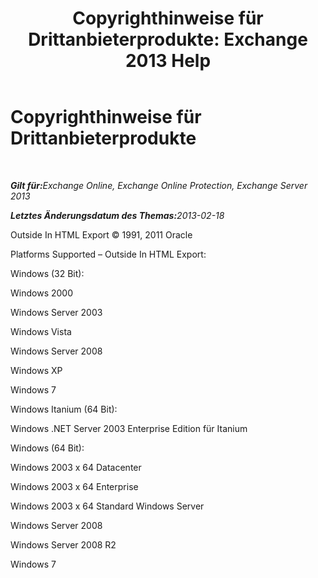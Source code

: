 ﻿---
title: 'Copyrighthinweise für Drittanbieterprodukte: Exchange 2013 Help'
TOCTitle: Copyrighthinweise für Drittanbieterprodukte
ms:assetid: e94f1244-acb8-4ddd-b54e-5cc37f903bbf
ms:mtpsurl: https://technet.microsoft.com/de-de/library/Dd351225(v=EXCHG.150)
ms:contentKeyID: 50474910
ms.date: 04/24/2018
mtps_version: v=EXCHG.150
ms.translationtype: HT
---

# Copyrighthinweise für Drittanbieterprodukte

 

_<strong>Gilt für:</strong>Exchange Online, Exchange Online Protection, Exchange Server 2013_

_<strong>Letztes Änderungsdatum des Themas:</strong>2013-02-18_

Outside In HTML Export © 1991, 2011 Oracle

Platforms Supported – Outside In HTML Export:

Windows (32 Bit):

Windows 2000

Windows Server 2003

Windows Vista

Windows Server 2008

Windows XP

Windows 7

Windows Itanium (64 Bit):

Windows .NET Server 2003 Enterprise Edition für Itanium

Windows (64 Bit):

Windows 2003 x 64 Datacenter

Windows 2003 x 64 Enterprise

Windows 2003 x 64 Standard Windows Server

Windows Server 2008

Windows Server 2008 R2

Windows 7

